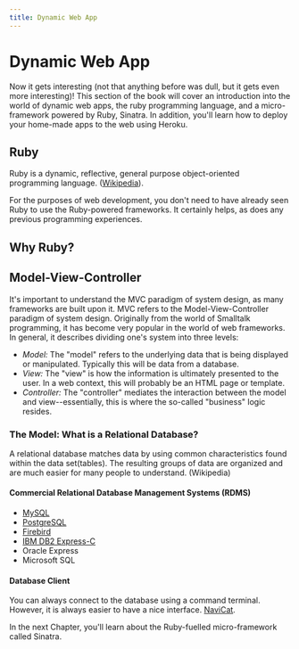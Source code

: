 ```yaml
--- 
title: Dynamic Web App
---
```


Dynamic Web App
==============

Now it gets interesting (not that anything before was dull, but it gets even more interesting)! This section of the book will cover an introduction into the world of dynamic web apps, the ruby programming language, and a micro-framework powered by Ruby, Sinatra. In addition, you'll learn how to deploy your home-made apps to the web using Heroku. 

Ruby
----

Ruby is a dynamic, reflective, general purpose object-oriented programming language. ([Wikipedia](http://en.wikipedia.org/wiki/Ruby_(programming_language))). 

For the purposes of web development, you don't need to have already seen Ruby to use the Ruby-powered frameworks. It certainly helps, as does any previous programming experiences. 

Why Ruby? 
---------



Model-View-Controller
---------------------

It's important to understand the MVC paradigm of system design, as many frameworks are built upon it. MVC refers to the Model-View-Controller paradigm of system design. Originally from the world of Smalltalk programming, it has become very popular in the world of web frameworks. In general, it describes dividing one's system into three levels:

+ *Model:* The "model" refers to the underlying data that is being displayed or manipulated. Typically this will be data from a database.
+ *View:* The "view" is how the information is ultimately presented to the user. In a web context, this will probably be an HTML page or template.
+ *Controller:* The "controller" mediates the interaction between the model and view--essentially, this is where the so-called "business" logic resides.

### The Model: What is a Relational Database?

A relational database matches data by using common characteristics found within the data set(tables). The resulting groups of data are organized and are much easier for many people to understand. (Wikipedia)

#### Commercial Relational Database Management Systems (RDMS)

+ [MySQL](http://www.mysql.com/)
+ [PostgreSQL](http://www.postgresql.org/)
+ [Firebird](http://www.firebirdsql.org/)
+ [IBM DB2 Express-C](http://www-01.ibm.com/software/data/db2/express/)
+ Oracle Express
+ Microsoft SQL

#### Database Client

You can always connect to the database using a command terminal. However, it is always easier to have a nice interface. [NaviCat](http://www.navicat.com/).

In the next Chapter, you'll learn about the Ruby-fuelled micro-framework called Sinatra. 
